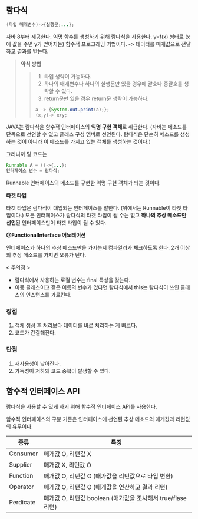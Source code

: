 [^익명 함수]: 함수 리터럴 방식으로 만들어진 이름 없는 함수이다. (함수를 재사용하지 않을 경우 만듦.)
[^함수 리터럴 방식]: 함수를 변수에 담는 방식이다.

## 람다식

```java
(타입 매개변수)->{실행문;...};
```

자바 8부터 제공한다. 익명 함수를 생성하기 위해 람다식을 사용한다. y=f(x) 형태로 (x에 값을 주면 y가 얻어지는) 함수적 프로그래밍 기법이다. -> 데이터를 매개값으로 전달하고 결과를 받는다.

> **약식 방법**
>
> > 1. 타입 생략이 가능하다.
> > 2. 하나의 매개변수나 하나의 실행문만 있을 경우에 괄호나 중괄호를 생략할 수 있다.
> > 3. return문만 있을 경우 return문 생략이 가능하다.
> >
> > ```java
> > a -> {System.out.print(a);};
> > (x,y)-> x+y;
> > ```

JAVA는 람다식을 함수적 인터페이스의 **익명 구현 객체**로 취급한다. (자바는 메소드를 단독으로 선언할 수 없고 클래스 구성 멤버로 선언된다. 람다식은 단순히 메소드를 생성하는 것이 아니라 이 메소드를 가지고 있는 객체를 생성하는 것이다.)

[^함수적 인터페이스]: 하나의 메소드만을 정의하고 있는 인터페이스

그러니까 밑 코드는

```java
Runnable A = ()->{...};
인터페이스 변수 = 람다식;
```

Runnable 인터페이스의 메소드를 구현한 익명 구현 객체가 되는 것이다. 

**타겟 타입**

타겟 타입은 람다식이 대입되는 인터페이스를 말한다. (위에서는 Runnable이 타겟 타입이다.)  모든 인터페이스가 람다식의 타겟 타입이 될 수는 없고 **하나의 추상 메소드만 선언**된 인터페이스만이 타겟 타입이 될 수 있다.

**@FunctionalInterface 어노테이션**

인터페이스가 하나의 추상 메소드만을 가지는지 컴파일러가 체크하도록 한다. 2개 이상의 추상 메소드를 가지면 오류가 난다.

< 주의점 >

- 람다식에서 사용하는 로컬 변수는 final 특성을 갖는다. 
- 이중 클래스이고 같은 이름의 변수가 있다면 람다식에서 this는 람다식이 쓰인 클래스의 인스턴스를 가르킨다. 



### 장점

1. 객체 생성 후 처리보다 데이터를 바로 처리하는 게 빠르다.
2. 코드가 간결해진다.

### 단점

1. 재사용성이 낮아진다. 
2. 가독성이 저하돼 코드 중복이 발생할 수 있다.



## 함수적 인터페이스 API

람다식을 사용할 수 있게 하기 위해 함수적 인터페이스 API를 사용한다.

함수적 인터페이스의 구분 기준은 인터페이스에 선언된 추상 메소드의 매개값과 리턴값의 유무이다.

| 종류      | 특징                                                         |
| --------- | ------------------------------------------------------------ |
| Consumer  | 매개값 O, 리턴값 X                                           |
| Supplier  | 매개값 X, 리턴값 O                                           |
| Function  | 매개값 O, 리턴값 O (매가값을 리턴값으로 타입 변환)           |
| Operator  | 매개값 O, 리턴값 O (매개값을 연산하고 결과 리턴)             |
| Perdicate | 매개값 O, 리턴값 boolean (매가값을 조사해서 true/flase 리턴) |

